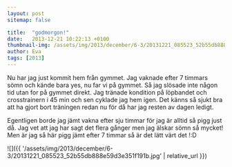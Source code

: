 ```yaml
---
layout: post
sitemap: false

title:  "godmorgon!"
date:   2013-12-21 10:22:13 +0100
thumbnail-img: /assets/img/2013/december/6-3/20131221_085523_52b55db888e59d3e351f191b.jpg
author: Eva
tags: [2013]
---
```


Nu har jag just kommit hem från gymmet. Jag vaknade efter 7 timmars sömn och kände bara yes, nu far vi på gymmet. Så jag slösade inte någon tid utan for på gymmet direkt. Jag tränade kondition på löpbandet och crosstrainern i 45 min och sen cyklade jag hem igen.  Det känns så sjukt bra att ha gjort bort träningen redan nu för då har jag resten av dagen ledigt.  

Egentligen borde jag jämt vakna efter sju timmar för jag är alltid så pigg just då. Jag vet att jag har sagt det flera gånger men jag älskar sömn så mycket!  Men är jag så här pigg jämt efter 7 timmar så är det lätt värt det !:D

![]({{ '/assets/img/2013/december/6-3/20131221_085523_52b55db888e59d3e351f191b.jpg'  | relative_url }})

